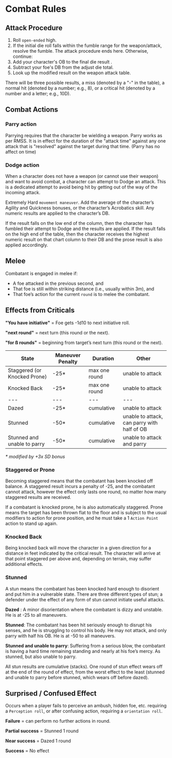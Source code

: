 # Combat Rules

## Attack Procedure
1. Roll `open-ended` high.
2. If the initial die roll falls within the fumble range for the weapon/attack, resolve the fumble. The attack procedure ends here. Otherwise, continue:
3. Add your character's OB to the final die result .
4. Subtract your foe's DB from the adjust die total.
5. Look up the modified result on the weapon attack table.

There will be three possible results, a miss (denoted by a "-" in the table), a normal hit (denoted by a number; e.g., 8), or a critical hit (denoted by a number and a letter; e.g., 10D).

## Combat Actions
### Parry action
Parrying requires that the character be wielding a weapon. Parry works as per RMSS. It is in effect for the duration of the "attack time" against any one attack that is "resolved" against the target during that time. (Parry has no affect on time)

### Dodge action
When a character does not have a weapon (or cannot use their weapon) and want to avoid combat, a character can attempt to Dodge an attack. This is a dedicated attempt to avoid being hit by getting out of the way of the incoming attack.

Extremely Hard `movement maneuver`. Add the average of the character’s Agility and Quickness bonuses, or the character’s Acrobatics skill. Any numeric results are applied to the character’s DB.

If the result falls on the low end of the column, then the character has fumbled their attempt to Dodge and the results are applied. If the result falls on the high end of the table, then the character receives the highest numeric result on that chart column to their DB and the prose result is also applied accordingly.

## Melee
Combatant is engaged in melee if:

- A foe attacked in the previous second, and
- That foe is still within striking distance (i.e., usually within 3m), and
- That foe’s action for the current `round` is to melee the combatant.

## Effects from Criticals

__"You have initiative"__ =  Foe gets -1d10 to next initiative roll.

__"next round"__ = next turn (this round or the next).

__"for ß rounds"__ = beginning from target’s next turn (this round or the next).

| State | Maneuver Penalty | Duration | Other |
| --- | --- | --- | --- |
Staggered (or Knocked Prone) | -25* | max one round | unable to attack
Knocked Back | -25* | max one round | unable to attack
| --- | --- | --- | --- |
Dazed | -25* | cumulative | unable to attack
Stunned | -50* | cumulative | unable to attack, can parry with half of OB
Stunned and unable to parry | -50* | cumulative | unable to attack and parry

_* modified by +3x SD bonus_

### Staggered or Prone
Becoming staggered means that the combatant has been knocked off balance. A staggered result incurs a penalty of -25, and the combatant cannot attack, however the effect only lasts one round, no matter how many staggered results are received.

If a combatant is knocked prone, he is also automatically staggered. Prone means the target has been thrown flat to the floor and is subject to the usual modifiers to action for prone position, and he must take a 1 `Action Point` action to stand up again.

### Knocked Back
Being knocked back will move the character in a given direction for a distance in feet indicated by the critical result. The character will arrive at that point staggered per above and, depending on terrain, may suffer additional effects.

### Stunned
A stun means the combatant has been knocked hard enough to disorient and put him in a vulnerable state.
There are three different types of stun; a defender under the effect of any form of stun cannot initiate useful attacks.

__Dazed__ : A minor disorientation where the combatant is dizzy and unstable. He is at -25 to all maneuvers.

__Stunned__: The combatant has been hit seriously enough to disrupt his senses, and he is struggling to control his body.
He may not attack, and only parry with half his OB. He is at -50 to all maneuvers.

__Stunned and unable to parry__: Suffering from a serious blow, the combatant is having a hard time remaining standing and nearly at his foe’s mercy.
As stunned, but also unable to parry.

All stun results are cumulative (stacks).
One round of stun effect wears off at the end of the round of effect, from the worst effect to the least (stunned and unable to parry before stunned, which wears off before dazed).

## Surprised / Confused Effect
Occurs when a player fails to perceive an ambush, hidden foe, etc. requiring a `Perception roll`, or after confusing action, requiring a `orientation roll`.

__Failure__ = can perform no further actions in round.

__Partial success__ = Stunned 1 round

__Near success__ = Dazed 1 round

__Success__ = No effect
